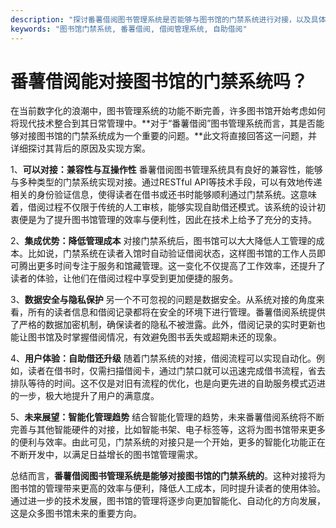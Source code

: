 ```yaml
---
description: "探讨番薯借阅图书管理系统是否能够与图书馆的门禁系统进行对接，以及具体的实现方式和优势。"
keywords: "图书馆门禁系统, 番薯借阅, 借阅管理系统, 自助借阅"
---
```

# 番薯借阅能对接图书馆的门禁系统吗？

在当前数字化的浪潮中，图书管理系统的功能不断完善，许多图书馆开始考虑如何将现代技术整合到其日常管理中。**对于“番薯借阅”图书管理系统而言，其是否能够对接图书馆的门禁系统成为一个重要的问题。**此文将直接回答这一问题，并详细探讨其背后的原因及实现方案。

1、**可以对接：兼容性与互操作性**
番薯借阅图书管理系统具有良好的兼容性，能够与多种类型的门禁系统实现对接。通过RESTful API等技术手段，可以有效地传递相关的身份验证信息，使得读者在借书或还书时能够顺利通过门禁系统。这意味着，借阅过程不仅限于传统的人工审核，能够实现自助借还模式。该系统的设计初衷便是为了提升图书馆管理的效率与便利性，因此在技术上给予了充分的支持。

2、**集成优势：降低管理成本**
对接门禁系统后，图书馆可以大大降低人工管理的成本。比如说，门禁系统在读者入馆时自动验证借阅状态，这样图书馆的工作人员即可腾出更多时间专注于服务和馆藏管理。这一变化不仅提高了工作效率，还提升了读者的体验，让他们在借阅过程中享受到更加便捷的服务。

3、**数据安全与隐私保护**
另一个不可忽视的问题是数据安全。从系统对接的角度来看，所有的读者信息和借阅记录都将在安全的环境下进行管理。番薯借阅系统提供了严格的数据加密机制，确保读者的隐私不被泄露。此外，借阅记录的实时更新也能让图书馆及时掌握借阅情况，有效避免图书丢失或超期未还的现象。

4、**用户体验：自助借还升级**
随着门禁系统的对接，借阅流程可以实现自动化。例如，读者在借书时，仅需扫描借阅卡，通过门禁口就可以迅速完成借书流程，省去排队等待的时间。这不仅是对旧有流程的优化，也是向更先进的自助服务模式迈进的一步，极大地提升了用户的满意度。

5、**未来展望：智能化管理趋势**
结合智能化管理的趋势，未来番薯借阅系统将不断完善与其他智能硬件的对接，比如智能书架、电子标签等，这将为图书馆带来更多的便利与效率。由此可见，门禁系统的对接只是一个开始，更多的智能化功能正在不断开发中，以满足日益增长的图书馆管理需求。

总结而言，**番薯借阅图书管理系统是能够对接图书馆的门禁系统的**。这种对接将为图书馆的管理带来更高的效率与便利，降低人工成本，同时提升读者的使用体验。通过进一步的技术发展，图书馆的管理将逐步向更加智能化、自动化的方向发展，这是众多图书馆未来的重要方向。
